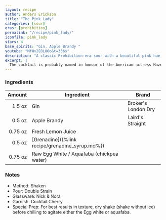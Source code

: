 ```yaml
---
layout: recipe
author: Anders Erickson
title: "The Pink Lady"
categories: [sour]
eras: [prohibition]
permalink: "/recipe/pink_lady/"
iconfile: pink_lady
stars: 4
base_spirits: "Gin, Apple Brandy "
youtube: "MfHv2EOLUOo&t=336s"
description: "A classic Prohibition-era sour with a beautiful pink hue, featuring gin, apple brandy, and grenadine, with an egg white for a frothy texture."
excerpt: |
  The cocktail is probably named in honour of the American actress Hazel Dawn (1890-1988), who played the lead role in the 1911 Broadway hit musical comedy The Pink Lady by Ivan Caryll. She rose to fame playing this role and subsequently appeared in 15 feature films, but always retained The Pink Lady nickname.<br><br>The cocktail's creator is not recorded, but sometimes it is attributed to the American actress and interior decorator Elsie de Wolfe (1859-1950).
---
```


### Ingredients

|  Amount | Ingredient                                      | Brand               |
| ------: | ----------------------------------------------- | ------------------- |
|  1.5 oz | Gin                                             | Broker's London Dry |
|  0.5 oz | Apple Brandy                                    | Laird's Straight    |
| 0.75 oz | Fresh Lemon Juice                               |
|  0.5 oz | [Grenadine]({%link recipe/grenadine_syrup.md%}) |
| 0.75 oz | Raw Egg White / Aquafaba (chickpea water)       |

### Notes

- Method: Shaken
- Pour: Double Strain
- Glassware: Nick & Nora
- Garnish: Cocktail Cherry
- Special Prep: For best results in texture, dry shake (shake without ice) before chilling to agitate either the Egg white or aquafaba.
